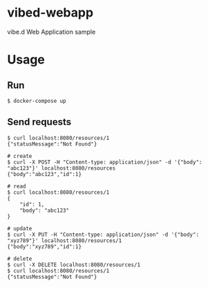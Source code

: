 vibed-webapp
============

vibe.d Web Application sample

# Usage

## Run

```
$ docker-compose up
```

## Send requests

```
$ curl localhost:8080/resources/1
{"statusMessage":"Not Found"}

# create
$ curl -X POST -H "Content-type: application/json" -d '{"body": "abc123"}' localhost:8080/resources
{"body":"abc123","id":1}

# read
$ curl localhost:8080/resources/1
{
	"id": 1,
	"body": "abc123"
}

# update
$ curl -X PUT -H "Content-type: application/json" -d '{"body": "xyz789"}' localhost:8080/resources/1
{"body":"xyz789","id":1}

# delete
$ curl -X DELETE localhost:8080/resources/1
$ curl localhost:8080/resources/1
{"statusMessage":"Not Found"}
```
